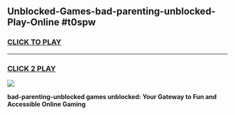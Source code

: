 
## Unblocked-Games-bad-parenting-unblocked-Play-Online #t0spw
<h3>
<a href="https://news.freeplayer.one?title=bad-parenting-unblocked&ref=3">CLICK TO PLAY</a></h3>
<hr>

<h3>
<a href="https://news.freeplayer.one?title=bad-parenting-unblocked&ref=3">CLICK 2 PLAY</a>
  
</h3>

<a href="https://news.freeplayer.one?title=bad-parenting-unblocked&ref=3"><img src="https://clearcache.store/games.png"></a>


**bad-parenting-unblocked games unblocked: Your Gateway to Fun and Accessible Online Gaming**
